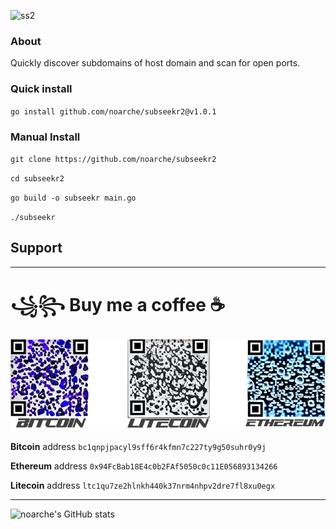 ![ss2](https://github.com/user-attachments/assets/cb217e18-de7a-4887-8f19-67db76120669)

### About

Quickly discover subdomains of host domain and scan for open ports.

### Quick install

`go install github.com/noarche/subseekr2@v1.0.1`



### Manual Install

`git clone https://github.com/noarche/subseekr2`

`cd subseekr2`

`go build -o subseekr main.go`

`./subseekr`

## Support


-------------------------------------------------------------------

# ꧁꧂  Buy me a coffee ☕

![qrCode](https://raw.githubusercontent.com/noarche/cd-ripper/main/unrelated-ignore/CryptoQRcodes.png)

**Bitcoin** address `bc1qnpjpacyl9sff6r4kfmn7c227ty9g50suhr0y9j`


**Ethereum** address `0x94FcBab18E4c0b2FAf5050c0c11E056893134266`


**Litecoin** address `ltc1qu7ze2hlnkh440k37nrm4nhpv2dre7fl8xu0egx`



-------------------------------------------------------------------

![noarche's GitHub stats](https://github-readme-stats.vercel.app/api?username=noarche&show_icons=true&theme=transparent)


